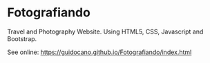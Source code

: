 # Fotografiando
Travel and Photography Website.
Using HTML5, CSS, Javascript and Bootstrap.

See online: https://guidocano.github.io/Fotografiando/index.html
